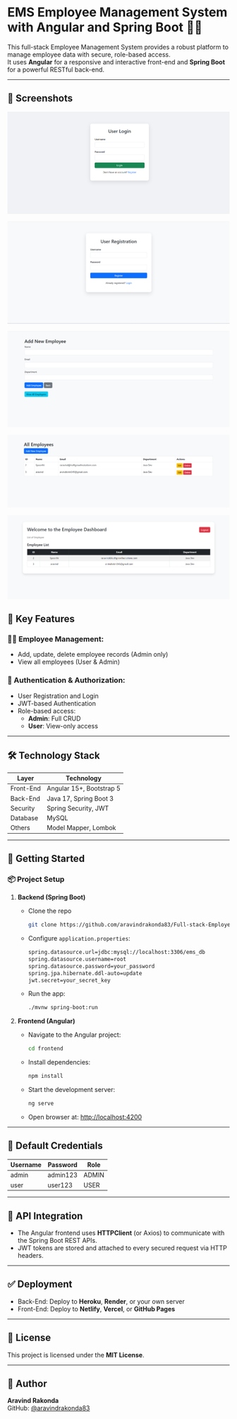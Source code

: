# EMS Employee Management System with Angular and Spring Boot 👨‍💼

This full-stack Employee Management System provides a robust platform to manage employee data with secure, role-based access.  
It uses **Angular** for a responsive and interactive front-end and **Spring Boot** for a powerful RESTful back-end.

---
## 📸 Screenshots

![Login Page](https://github.com/aravindrakonda83/Full-stack-Employee-Management-System-using-Java-Spring-Boot-and-Angular/blob/main/images/Screenshot%202025-06-11%20164206.png)

![Registration Page](https://github.com/aravindrakonda83/Full-stack-Employee-Management-System-using-Java-Spring-Boot-and-Angular/blob/main/images/Screenshot%202025-06-11%20164224.png)

![Admin Dashboard 1](https://github.com/aravindrakonda83/Full-stack-Employee-Management-System-using-Java-Spring-Boot-and-Angular/blob/main/images/Screenshot%202025-06-11%20164314.png)

![Admin Dashboard 2](https://github.com/aravindrakonda83/Full-stack-Employee-Management-System-using-Java-Spring-Boot-and-Angular/blob/main/images/Screenshot%202025-06-11%20164323.png)

![User Dashboard](https://github.com/aravindrakonda83/Full-stack-Employee-Management-System-using-Java-Spring-Boot-and-Angular/blob/main/images/Screenshot%202025-06-11%20164352.png)


## 🔑 Key Features

### 👩‍💼 Employee Management:
- Add, update, delete employee records (Admin only)
- View all employees (User & Admin)

### 🔐 Authentication & Authorization:
- User Registration and Login
- JWT-based Authentication
- Role-based access:
    - **Admin**: Full CRUD
    - **User**: View-only access

---
## 🛠 Technology Stack

| Layer       | Technology |
|-------------|------------|
| Front-End   | Angular 15+, Bootstrap 5 |
| Back-End    | Java 17, Spring Boot 3 |
| Security    | Spring Security, JWT     |
| Database    | MySQL                    |
| Others      | Model Mapper, Lombok     |

---
## 🚀 Getting Started

### 📦 Project Setup

1. **Backend (Spring Boot)**
    - Clone the repo
      ```bash
      git clone https://github.com/aravindrakonda83/Full-stack-Employee-Management-System-using-Java-Spring-Boot-and-Angular.git
      ```
    - Configure `application.properties`:
      ```properties
      spring.datasource.url=jdbc:mysql://localhost:3306/ems_db
      spring.datasource.username=root
      spring.datasource.password=your_password
      spring.jpa.hibernate.ddl-auto=update
      jwt.secret=your_secret_key
      ```
    - Run the app:
      ```bash
      ./mvnw spring-boot:run
      ```

2. **Frontend (Angular)**
    - Navigate to the Angular project:
      ```bash
      cd frontend
      ```
    - Install dependencies:
      ```bash
      npm install
      ```
    - Start the development server:
      ```bash
      ng serve
      ```
    - Open browser at: [http://localhost:4200](http://localhost:4200)

---

## 🔐 Default Credentials

| Username | Password  | Role  |
|----------|-----------|-------|
| admin    | admin123  | ADMIN |
| user     | user123   | USER  |

---

## 📡 API Integration

- The Angular frontend uses **HTTPClient** (or Axios) to communicate with the Spring Boot REST APIs.
- JWT tokens are stored and attached to every secured request via HTTP headers.

---

## ✅ Deployment

- Back-End: Deploy to **Heroku**, **Render**, or your own server
- Front-End: Deploy to **Netlify**, **Vercel**, or **GitHub Pages**

---

## 📄 License

This project is licensed under the **MIT License**.

---

## 👤 Author

**Aravind Rakonda**  
GitHub: [@aravindrakonda83](https://github.com/aravindrakonda83)
